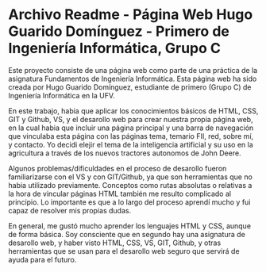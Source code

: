 # Archivo Readme - Página Web Hugo Guarido Domínguez - Primero de Ingeniería Informática, Grupo C

Este proyecto consiste de una página web como parte de una práctica de la asignatura Fundamentos de Ingeniería Informática. Esta página web ha sido creada por Hugo Guarido Domínguez, estudiante de primero (Grupo C) de Ingeniería Informática en la UFV. 

En este trabajo, habia que aplicar los conocimientos básicos de HTML, CSS, GIT y Github, VS, y el desarollo web para crear nuestra propia página web, en la cual habia que incluir una página principal y una barra de navegación que vinculaba esta página con las páginas tema, temario FII, red, sobre mí, y contacto. Yo decidi elejir el tema de la inteligencia artificial y su uso en la agricultura a través de los nuevos tractores autonomos de John Deere.  

Algunos problemas/dificuldades en el proceso de desarollo fueron familiarizarse con el VS y con GIT/Github, ya que son herramientas que no habia utilizado previamente. Conceptos como rutas absolutas o relativas a la hora de vincular páginas HTML también me resulto complicado al principio. Lo importante es que a lo largo del proceso aprendí mucho y fui capaz de resolver mis propias dudas. 

En general, me gustó mucho aprender los lenguajes HTML y CSS, aunque de forma básica. Soy consciente que en segundo hay una asignatura de desarollo web, y haber visto HTML, CSS, VS, GIT, Github, y otras herramientas que se usan para el desarollo web seguro que servirá de ayuda para el futuro.  
